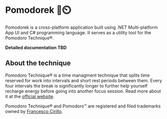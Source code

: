 # Pomodorek 🍅⏲️

Pomodorek is a cross-platform application built using .NET Multi-platform App UI and C# programming language. It serves as a utility tool for the Pomodoro Technique®.

<b>Detailed documentation TBD</b>

## About the technique
Pomodoro Technique® is a time managment technique that splits time reserved for work into intervals and short rest periods between them. Every four intervals the break is significantly longer to further help yourself recharge energy before going into another focus session. Read more about it at the <a href="https://francescocirillo.com/products/the-pomodoro-technique">official website</a>.

Pomodoro Technique® and Pomodoro™ are registered and filed trademarks owned by <a href="https://francescocirillo.com/">Francesco Cirillo</a>.
